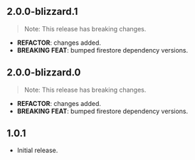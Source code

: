 ## 2.0.0-blizzard.1

> Note: This release has breaking changes.

 - **REFACTOR**: changes added.
 - **BREAKING** **FEAT**: bumped firestore dependency versions.

## 2.0.0-blizzard.0

> Note: This release has breaking changes.

 - **REFACTOR**: changes added.
 - **BREAKING** **FEAT**: bumped firestore dependency versions.

## 1.0.1

* Initial release.
